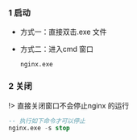 ### 1 启动

- 方式一：直接双击.exe 文件

- 方式二：进入cmd 窗口 

  ```shell
  nginx.exe
  ```

### 2 关闭

!> 直接关闭窗口不会停止nginx 的运行

```sql
-- 执行如下命令才可以停止
nginx.exe -s stop 
```